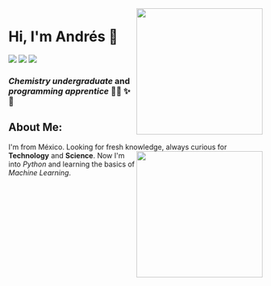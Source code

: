 
 <img align='right' src="https://github.com/Andres8ezau/Andres8ezau/blob/master/giphy.gif" width="250" />

# Hi, I'm Andrés 👋     
[![](https://img.shields.io/badge/Facebook-andresezau.perezhernadez-blue)](https://www.facebook.com/andresezau.perezhernadez)
[![](https://img.shields.io/badge/Gmail-andres8ezau%40gmail.com-orange)](mailto:andres8ezau@gmail.com)
[![](https://img.shields.io/badge/Community-FutureLab-9cf)](https://futurelab.mx/)


### _Chemistry undergraduate_ and _programming apprentice_ :scientist: :sparkles: :rocket: 
 ## About Me: 
I'm from México. Looking for fresh knowledge, always curious for __Technology__ and __Science__.
<img align='right' src="https://github.com/Andres8ezau/Andres8ezau/blob/master/giphy%20(1.2).gif" width="250" />
Now I'm into *Python* and learning the basics of *Machine Learning*.  



 
 
